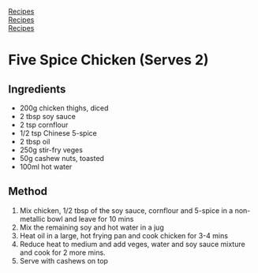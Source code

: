 [Recipes](..)  
[Recipes](../)  
[Recipes](../recipes)  
# Five Spice Chicken (Serves 2)
## Ingredients
- 200g chicken thighs, diced
- 2 tbsp soy sauce
- 2 tsp cornflour
- 1/2 tsp Chinese 5-spice
- 2 tbsp oil
- 250g stir-fry veges
- 50g cashew nuts, toasted
- 100ml hot water
  
## Method
1. Mix chicken, 1/2 tbsp of the soy sauce, cornflour and 5-spice in a non-metallic bowl and leave for 10 mins
1. Mix the remaining soy and hot water in a jug
1. Heat oil in a large, hot frying pan and cook chicken for 3-4 mins
1. Reduce heat to medium and add veges, water and soy sauce mixture and cook for 2 more mins.
1. Serve with cashews on top
